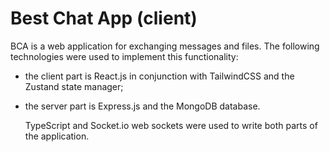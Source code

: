 # Best Chat App (client)

BCA is a web application for exchanging messages and files.
The following technologies were used to implement this functionality:
- the client part is React.js in conjunction with TailwindCSS and the Zustand state manager;
- the server part is Express.js and the MongoDB database.

  TypeScript and Socket.io web sockets were used to write both parts of the application.
